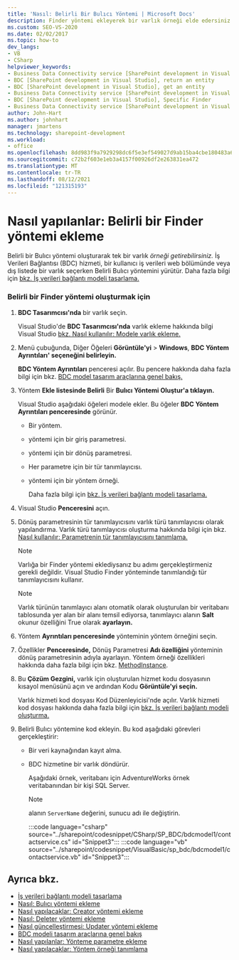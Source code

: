 ```yaml
---
title: 'Nasıl: Belirli Bir Bulıcı Yöntemi | Microsoft Docs'
description: Finder yöntemi ekleyerek bir varlık örneği elde edersiniz. BDC hizmeti, kullanıcı bir iş verileri web bölümünde veya dış listede bir varlık seçerken yöntemini çağırıyor.
ms.custom: SEO-VS-2020
ms.date: 02/02/2017
ms.topic: how-to
dev_langs:
- VB
- CSharp
helpviewer_keywords:
- Business Data Connectivity service [SharePoint development in Visual Studio], Specific Finder
- BDC [SharePoint development in Visual Studio], return an entity
- BDC [SharePoint development in Visual Studio], get an entity
- Business Data Connectivity service [SharePoint development in Visual Studio], return an entity
- BDC [SharePoint development in Visual Studio], Specific Finder
- Business Data Connectivity service [SharePoint development in Visual Studio], get an entity
author: John-Hart
ms.author: johnhart
manager: jmartens
ms.technology: sharepoint-development
ms.workload:
- office
ms.openlocfilehash: 8dd983f9a7929298dc6f5e3ef549027d9ab15ba4cbe180483a617712f3e30af6
ms.sourcegitcommit: c72b2f603e1eb3a4157f00926df2e263831ea472
ms.translationtype: MT
ms.contentlocale: tr-TR
ms.lasthandoff: 08/12/2021
ms.locfileid: "121315193"
---
```

# <a name="how-to-add-a-specific-finder-method"></a>Nasıl yapılanlar: Belirli bir Finder yöntemi ekleme
  Belirli bir Bulıcı yöntemi oluşturarak tek bir varlık *örneği getirebilirsiniz.* İş Verileri Bağlantısı (BDC) hizmeti, bir kullanıcı iş verileri web bölümünde veya dış listede bir varlık seçerken Belirli Bulıcı yöntemini yürütür. Daha fazla bilgi için [bkz. İş verileri bağlantı modeli tasarlama.](../sharepoint/designing-a-business-data-connectivity-model.md)

### <a name="to-create-a-specific-finder-method"></a>Belirli bir Finder yöntemi oluşturmak için

1. **BDC Tasarımcısı'nda** bir varlık seçin.

    Visual Studio'de **BDC Tasarımcısı'nda** varlık ekleme hakkında bilgi Visual Studio [bkz. Nasıl kullanılır: Modele varlık ekleme.](../sharepoint/how-to-add-an-entity-to-a-model.md)

2. Menü çubuğunda, Diğer Öğeleri **Görüntüle'yi**  >  **Windows**, **BDC Yöntem Ayrıntıları' seçeneğini belirleyin.**

    **BDC Yöntem Ayrıntıları** penceresi açılır. Bu pencere hakkında daha fazla bilgi için bkz. [BDC model tasarım araçlarına genel bakış.](../sharepoint/bdc-model-design-tools-overview.md)

3. Yöntem **Ekle listesinde Belirli** Bir **Bulıcı Yöntemi Oluştur'a tıklayın.**

    Visual Studio aşağıdaki öğeleri modele ekler. Bu öğeler **BDC Yöntem Ayrıntıları penceresinde** görünür.

   - Bir yöntem.

   - yöntemi için bir giriş parametresi.

   - yöntemi için bir dönüş parametresi.

   - Her parametre için bir tür tanımlayıcısı.

   - yöntemi için bir yöntem örneği.

     Daha fazla bilgi için [bkz. İş verileri bağlantı modeli tasarlama.](../sharepoint/designing-a-business-data-connectivity-model.md)

4. Visual Studio **Penceresini** açın.

5. Dönüş parametresinin tür tanımlayıcısını varlık türü tanımlayıcısı olarak yapılandırma. Varlık türü tanımlayıcısı oluşturma hakkında bilgi için bkz. [Nasıl kullanılır: Parametrenin tür tanımlayıcısını tanımlama.](../sharepoint/how-to-define-the-type-descriptor-of-a-parameter.md)

   > [!NOTE]
   > Varlığa bir Finder yöntemi eklediysanız bu adımı gerçekleştirmeniz gerekli değildir. Visual Studio Finder yönteminde tanımlandığı tür tanımlayıcısını kullanır.

   > [!NOTE]
   > Varlık türünün tanımlayıcı alanı otomatik olarak oluşturulan bir veritabanı tablosunda yer alan bir alanı temsil ediyorsa, tanımlayıcı alanın **Salt** okunur özelliğini True olarak **ayarlayın.**

6. Yöntem **Ayrıntıları penceresinde** yönteminin yöntem örneğini seçin.

7. Özellikler **Penceresinde,** Dönüş Parametresi **Adı özelliğini** yönteminin dönüş parametresinin adıyla ayarlayın. Yöntem örneği özellikleri hakkında daha fazla bilgi için bkz. [MethodInstance](/previous-versions/office/developer/sharepoint-2010/ee556838(v=office.14)).

8. Bu **Çözüm Gezgini,** varlık için oluşturulan hizmet kodu dosyasının kısayol menüsünü açın ve ardından Kodu **Görüntüle'yi seçin.**

    Varlık hizmeti kod dosyası Kod Düzenleyicisi'nde açılır. Varlık hizmeti kod dosyası hakkında daha fazla bilgi için [bkz. İş verileri bağlantı modeli oluşturma.](../sharepoint/creating-a-business-data-connectivity-model.md)

9. Belirli Bulıcı yöntemine kod ekleyin. Bu kod aşağıdaki görevleri gerçekleştirir:

   - Bir veri kaynağından kayıt alma.

   - BDC hizmetine bir varlık döndürür.

     Aşağıdaki örnek, veritabanı için AdventureWorks örnek veritabanından bir kişi SQL Server.

     > [!NOTE]
     > alanın `ServerName` değerini, sunucu adı ile değiştirin.

     :::code language="csharp" source="../sharepoint/codesnippet/CSharp/SP_BDC/bdcmodel1/contactservice.cs" id="Snippet3":::
     :::code language="vb" source="../sharepoint/codesnippet/VisualBasic/sp_bdc/bdcmodel1/contactservice.vb" id="Snippet3":::

## <a name="see-also"></a>Ayrıca bkz.
- [İş verileri bağlantı modeli tasarlama](../sharepoint/designing-a-business-data-connectivity-model.md)
- [Nasıl: Bulıcı yöntemi ekleme](../sharepoint/how-to-add-a-finder-method.md)
- [Nasıl yapılacaklar: Creator yöntemi ekleme](../sharepoint/how-to-add-a-creator-method.md)
- [Nasıl: Deleter yöntemi ekleme](../sharepoint/how-to-add-a-deleter-method.md)
- [Nasıl güncelleştirmesi: Updater yöntemi ekleme](../sharepoint/how-to-add-an-updater-method.md)
- [BDC modeli tasarım araçlarına genel bakış](../sharepoint/bdc-model-design-tools-overview.md)
- [Nasıl yapılanlar: Yönteme parametre ekleme](../sharepoint/how-to-add-a-parameter-to-a-method.md)
- [Nasıl yapılacaklar: Yöntem örneği tanımlama](../sharepoint/how-to-define-a-method-instance.md)

